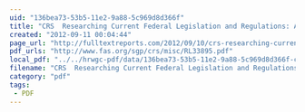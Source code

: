 ```yaml
---
uid: "136bea73-53b5-11e2-9a88-5c969d8d366f"
title: "CRS  Researching Current Federal Legislation and Regulations: A Guide to Resources for Congressional Staff |"
created: "2012-09-11 00:04:44"
page_url: "http://fulltextreports.com/2012/09/10/crs-researching-current-federal-legislation-and-regulations-a-guide-to-resources-for-congressional-staff/"
pdf_urls: "http://www.fas.org/sgp/crs/misc/RL33895.pdf"
local_pdf: "../../hrwgc-pdf/data/136bea73-53b5-11e2-9a88-5c969d8d366f-crs-researching-current-federal-legislation-and-regulations-a-guide-to-resources-for-congressional-staff.pdf"
filename: "CRS  Researching Current Federal Legislation and Regulations: A Guide to Resources for Congressional Staff |.html"
category: "pdf"
tags: 
 - PDF
---
```


